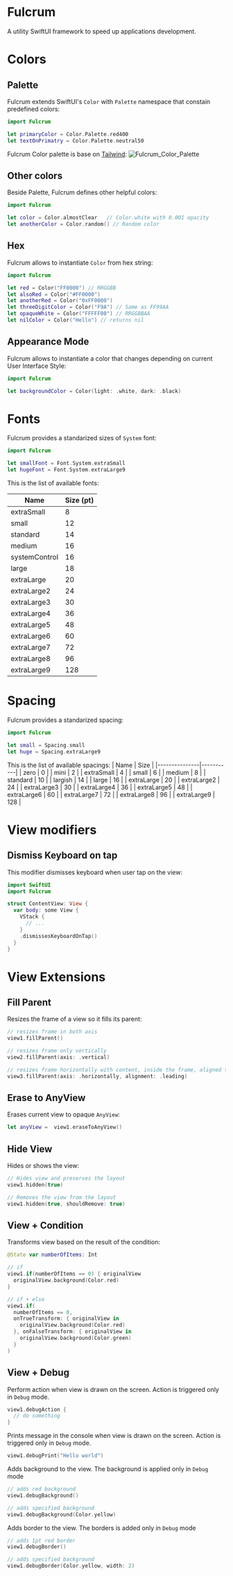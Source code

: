 # Fulcrum

A utility SwiftUI framework to speed up applications development.

# Colors

## Palette
Fulcrum extends SwiftUI's `Color` with `Palette` namespace that constain predefined colors:
```swift
import Fulcrum

let primaryColor = Color.Palette.red400
let textOnPrimatry = Color.Palette.neutral50
```

Fulcrum Color palette is base on [Tailwind](https://tailwindcss.com/docs/customizing-colors):
![Fulcrum_Color_Palette](https://user-images.githubusercontent.com/6362174/216835644-1962a9ec-8242-4fc1-8d1c-495e30603a00.jpg)

## Other colors
Beside Palette, Fulcrum defines other helpful colors:
```swift
import Fulcrum

let color = Color.almostClear   // Color.white with 0.001 opacity
let anotherColor = Color.random() // Random color
```

## Hex
Fulcrum allows to instantiate `Color` from hex string:
```swift
import Fulcrum

let red = Color("FF0000") // RRGGBB
let alsoRed = Color("#FF0000") 
let anotherRed = Color("0xFF0000")
let threeDigitColor = Color("F9A") // Same as FF99AA
let opaqueWhite = Color("FFFFF00") // RRGGBBAA
let nilColor = Color("Hello") // returns nil
```

## Appearance Mode
Fulcrum allows to instantiate a color that changes depending on current User Interface Style:
```swift
import Fulcrum

let backgroundColor = Color(light: .white, dark: .black)
```

# Fonts
Fulcrum provides a standarized sizes of `System` font:
```swift
import Fulcrum

let smallFont = Font.System.extraSmall
let hugeFont = Font.System.extraLarge9
```

This is the list of available fonts:

| Name          | Size (pt) |
|---------------|-----------|
| extraSmall    | 8         |
| small         | 12        |
| standard      | 14        |
| medium        | 16        |
| systemControl | 16        |
| large         | 18        |
| extraLarge    | 20        |
| extraLarge2   | 24        |
| extraLarge3   | 30        |
| extraLarge4   | 36        |
| extraLarge5   | 48        |
| extraLarge6   | 60        |
| extraLarge7   | 72        |
| extraLarge8   | 96        |
| extraLarge9   | 128       |

# Spacing
Fulcrum provides a standarized spacing:
```swift
import Fulcrum

let small = Spacing.small
let huge = Spacing.extraLarge9
```

This is the list of available spacings:
| Name          | Size      |
|---------------|-----------|
| zero          | 0         |
| mini          | 2         |
| extraSmall    | 4         |
| small         | 6         |
| medium        | 8         |
| standard      | 10        |
| largish       | 14        |
| large         | 16        |
| extraLarge    | 20        |
| extraLarge2   | 24        |
| extraLarge3   | 30        |
| extraLarge4   | 36        |
| extraLarge5   | 48        |
| extraLarge6   | 60        |
| extraLarge7   | 72        |
| extraLarge8   | 96        |
| extraLarge9   | 128       |

# View modifiers
## Dismiss Keyboard on tap
This modifier dismisses keyboard when user tap on the view:
```swift
import SwiftUI
import Fulcrum

struct ContentView: View {
  var body: some View {
    VStack {
      // ...
    }
    .dismissesKeyboardOnTap()
  }
}

```

# View Extensions
## Fill Parent
Resizes the frame of a view so it fills its parent:
```swift
// resizes frame in both axis
view1.fillParent() 

// resizes frame only vertically
view2.fillParent(axis: .vertical) 

// resizes frame horizontally with content, inside the frame, aligned to leading edge
view3.fillParent(axis: .horizontally, alignment: .leading)

```

## Erase to AnyView
Erases current view to opaque `AnyView`:
```swift
let anyView =  view1.eraseToAnyView()
```

## Hide View
Hides or shows the view:
```swift
// Hides view and preserves the layout
view1.hidden(true)

// Removes the view from the layout 
view1.hidden(true, shouldRemove: true)
```

## View + Condition
Transforms view based on the result of the condition:
```swift
@State var numberOfItems: Int

// if
view1.if(numberOfItems == 0) { originalView
  originalView.background(Color.red)
}

// if + else
view1.if(
  numberOfItems == 0, 
  onTrueTransform: { originalView in
    originalView.background(Color.red)
  }, onFalseTransform: { originalView in
    originalView.background(Color.green)
  }
)
```

## View + Debug
Perform action when view is drawn on the screen. Action is triggered only in `Debug` mode.
```swift
view1.debugAction {
  // do something
}
```

Prints message in the console when view is drawn on the screen. Action is triggered only in `Debug` mode.
```swift
view1.debugPrint("Hello world")
```

Adds background to the view. The background is applied only in `Debug` mode
```swift
// adds red background
view1.debugBackground()

// adds specified background
view1.debugBackground(Color.yellow)
```

Adds border to the view. The borders is added only in `Debug` mode
```swift
// adds 1pt red border
view1.debugBorder()

// adds specified background
view1.debugBorder(Color.yellow, width: 2)
```